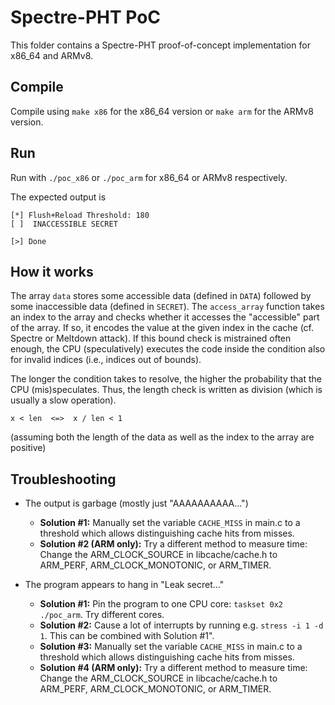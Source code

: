 # Spectre-PHT PoC 

This folder contains a Spectre-PHT proof-of-concept implementation for x86_64 and ARMv8. 

## Compile

Compile using `make x86` for the x86_64 version or `make arm` for the ARMv8 version. 

## Run

Run with `./poc_x86` or `./poc_arm` for x86_64  or ARMv8 respectively. 

The expected output is
```
[*] Flush+Reload Threshold: 180
[ ]  INACCESSIBLE SECRET 

[>] Done
```

## How it works

The array `data` stores some accessible data (defined in `DATA`) followed by some inaccessible data (defined in `SECRET`). The `access_array` function takes an index to the array and checks whether it accesses the "accessible" part of the array. 
If so, it encodes the value at the given index in the cache (cf. Spectre or Meltdown attack). If this bound check is mistrained often enough, the CPU (speculatively) executes the code inside the condition also for invalid indices (i.e., indices out of bounds). 

The longer the condition takes to resolve, the higher the probability that the CPU (mis)speculates. Thus, the length check is written as division (which is usually a slow operation).
```
x < len  <=>  x / len < 1
```
(assuming both the length of the data as well as the index to the array are positive)

## Troubleshooting

* The output is garbage (mostly just "AAAAAAAAAA...")
    + **Solution #1:** Manually set the variable `CACHE_MISS` in main.c to a threshold which allows distinguishing cache hits from misses. 
    + **Solution #2 (ARM only):** Try a different method to measure time: Change the ARM_CLOCK_SOURCE in libcache/cache.h to ARM_PERF, ARM_CLOCK_MONOTONIC, or ARM_TIMER. 
 
* The program appears to hang in "Leak secret..."
    + **Solution #1:** Pin the program to one CPU core: `taskset 0x2 ./poc_arm`. Try different cores. 
    + **Solution #2:** Cause a lot of interrupts by running e.g. `stress -i 1 -d 1`. This can be combined with Solution #1". 
    + **Solution #3:** Manually set the variable `CACHE_MISS` in main.c to a threshold which allows distinguishing cache hits from misses. 
    + **Solution #4 (ARM only):** Try a different method to measure time: Change the ARM_CLOCK_SOURCE in libcache/cache.h to ARM_PERF, ARM_CLOCK_MONOTONIC, or ARM_TIMER. 
